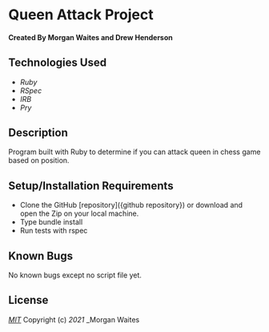 # Queen Attack Project

#### Created By Morgan Waites and Drew Henderson

## Technologies Used

* _Ruby_
* _RSpec_
* _IRB_
* _Pry_

## Description

Program built with Ruby to determine if you can attack queen in chess game based on position.

## Setup/Installation Requirements

* Clone the GitHub [repository]({github repository}) or download and open the Zip on your local machine.
* Type bundle install
* Run tests with rspec

## Known Bugs

No known bugs except no script file yet.

## License

_[MIT](https://opensource.org/licenses/MIT)_
Copyright (c) _2021_ _Morgan Waites
